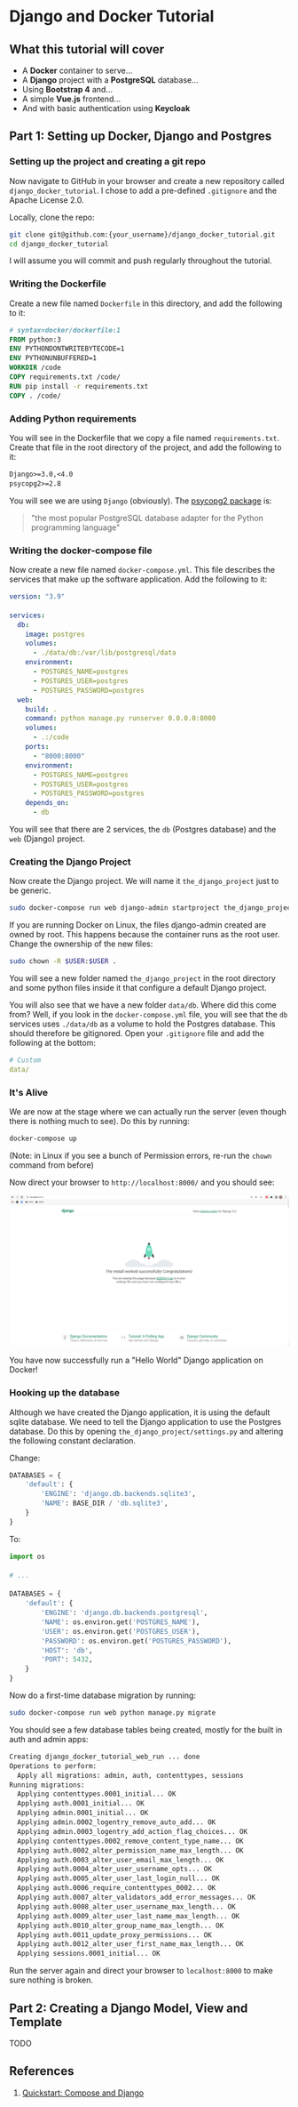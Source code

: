 # Django and Docker Tutorial

## What this tutorial will cover

+ A **Docker** container to serve...
+ A **Django** project with a **PostgreSQL** database...
+ Using **Bootstrap 4** and...
+ A simple **Vue.js** frontend...
+ And with basic authentication using **Keycloak**

## Part 1: Setting up Docker, Django and Postgres

### Setting up the project and creating a git repo

Now navigate to GitHub in your browser and create a new repository called `django_docker_tutorial`.
I chose to add a pre-defined `.gitignore` and the Apache License 2.0.

Locally, clone the repo:

```sh
git clone git@github.com:{your_username}/django_docker_tutorial.git
cd django_docker_tutorial
```

I will assume you will commit and push regularly throughout the tutorial.

### Writing the Dockerfile

Create a new file named `Dockerfile` in this directory, and add the following to it:

```dockerfile
# syntax=docker/dockerfile:1
FROM python:3
ENV PYTHONDONTWRITEBYTECODE=1
ENV PYTHONUNBUFFERED=1
WORKDIR /code
COPY requirements.txt /code/
RUN pip install -r requirements.txt
COPY . /code/
```

### Adding Python requirements

You will see in the Dockerfile that we copy a file named `requirements.txt`.
Create that file in the root directory of the project, and add the following to it:

```txt
Django>=3.0,<4.0
psycopg2>=2.8
```

You will see we are using `Django` (obviously). The [psycopg2 package](https://pypi.org/project/psycopg2/) is:

> "the most popular PostgreSQL database adapter for the Python programming language"

### Writing the docker-compose file

Now create a new file named `docker-compose.yml`. This file describes the services
that make up the software application. Add the following to it:

```yml
version: "3.9"

services:
  db:
    image: postgres
    volumes:
      - ./data/db:/var/lib/postgresql/data
    environment:
      - POSTGRES_NAME=postgres
      - POSTGRES_USER=postgres
      - POSTGRES_PASSWORD=postgres
  web:
    build: .
    command: python manage.py runserver 0.0.0.0:8000
    volumes:
      - .:/code
    ports:
      - "8000:8000"
    environment:
      - POSTGRES_NAME=postgres
      - POSTGRES_USER=postgres
      - POSTGRES_PASSWORD=postgres
    depends_on:
      - db
```

You will see that there are 2 services, the `db` (Postgres database) and the `web` (Django) project.

### Creating the Django Project

Now create the Django project. We will name it `the_django_project` just to be generic.

```sh
sudo docker-compose run web django-admin startproject the_django_project .
```

If you are running Docker on Linux, the files django-admin created are owned by root.
This happens because the container runs as the root user.
Change the ownership of the new files:

```sh
sudo chown -R $USER:$USER .
```

You will see a new folder named `the_django_project` in the root directory and
some python files inside it that configure a default Django project.

You will also see that we have a new folder `data/db`.
Where did this come from? Well, if you look in the `docker-compose.yml` file,
you will see that the `db` services uses `./data/db` as a volume to hold the
Postgres database.
This should therefore be gitignored.
Open your `.gitignore` file and add the following at the bottom:

```yml
# Custom
data/
```

### It's Alive

We are now at the stage where we can actually run the server (even though there
is nothing much to see). Do this by running:

```sh
docker-compose up
```

(Note: in Linux if you see a bunch of Permission errors, re-run the `chown` command from before)

Now direct your browser to `http://localhost:8000/` and you should see:

![It's Alive!](./images/its_alive.png)

You have now successfully run a "Hello World" Django application on Docker!

### Hooking up the database

Although we have created the Django application, it is using the default sqlite
database. We need to tell the Django application to use the Postgres database.
Do this by opening `the_django_project/settings.py` and altering the following
constant declaration.

Change:

```py
DATABASES = {
    'default': {
        'ENGINE': 'django.db.backends.sqlite3',
        'NAME': BASE_DIR / 'db.sqlite3',
    }
}
```

To:

```py
import os

# ...

DATABASES = {
    'default': {
        'ENGINE': 'django.db.backends.postgresql',
        'NAME': os.environ.get('POSTGRES_NAME'),
        'USER': os.environ.get('POSTGRES_USER'),
        'PASSWORD': os.environ.get('POSTGRES_PASSWORD'),
        'HOST': 'db',
        'PORT': 5432,
    }
}
```

Now do a first-time database migration by running:

```sh
sudo docker-compose run web python manage.py migrate
```

You should see a few database tables being created, mostly for the built in
auth and admin apps:

```sh
Creating django_docker_tutorial_web_run ... done
Operations to perform:
  Apply all migrations: admin, auth, contenttypes, sessions
Running migrations:
  Applying contenttypes.0001_initial... OK
  Applying auth.0001_initial... OK
  Applying admin.0001_initial... OK
  Applying admin.0002_logentry_remove_auto_add... OK
  Applying admin.0003_logentry_add_action_flag_choices... OK
  Applying contenttypes.0002_remove_content_type_name... OK
  Applying auth.0002_alter_permission_name_max_length... OK
  Applying auth.0003_alter_user_email_max_length... OK
  Applying auth.0004_alter_user_username_opts... OK
  Applying auth.0005_alter_user_last_login_null... OK
  Applying auth.0006_require_contenttypes_0002... OK
  Applying auth.0007_alter_validators_add_error_messages... OK
  Applying auth.0008_alter_user_username_max_length... OK
  Applying auth.0009_alter_user_last_name_max_length... OK
  Applying auth.0010_alter_group_name_max_length... OK
  Applying auth.0011_update_proxy_permissions... OK
  Applying auth.0012_alter_user_first_name_max_length... OK
  Applying sessions.0001_initial... OK
```

Run the server again and direct your browser to `localhost:8000` to make sure
nothing is broken.

## Part 2: Creating a Django Model, View and Template

TODO

## References

1. [Quickstart: Compose and Django](https://docs.docker.com/samples/django/)
